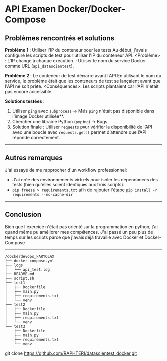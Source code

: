 # API Examen Docker/Docker-Compose

## Problèmes rencontrés et solutions
**Problème 1** : Utiliser l'IP du conteneur pour les tests
    Au début, j'avais configuré les scripts de test pour utiliser l'IP du conteneur API.
    <Problème> : L'IP change à chaque exécution.
    <Solution> : Utiliser le nom du service Docker comme URL (`api_datascientest`).

**Problème 2** : Le conteneur de test démarre avant l’API
    En utilisant le nom du service, le problème était que les conteneurs de test se lançaient avant que l'API ne soit prête.
    <Conséquences>: Les scripts plantaient car l'API n'était pas encore accessible.

**Solutions testées** :
  1. Utiliser `ping` avec `subprocess` -> Mais `ping` n'était pas disponible dans l'image Docker utilisée**.
  2. Chercher une librairie Python (`pyping`) → Bugs
  3. Solution finale : Utiliser `requests` pour vérifier la disponibilité de l’API avec une boucle avec `requests.get()` permet d’attendre que l’API réponde correctement.

-----
## Autres remarques
J'ai essayé de me rapprocher d'un workflow professionnel:
  - J'ai créé des environnements virtuels pour isoler les dépendances des tests (bien qu'elles soient identiques aux trois scripts).
  - `pip freeze > requirements.txt` afin de rajouter l'étape `pip install -r requirements --no-cache-dir`
  
-----
## Conclusion 
Bien que l'exercice n'était pas orienté sur la programmation en python, j'ai quand même pu améliorer mes compétences. J'ai passé un peu plus de temps sur les scripts parce que j'avais déjà travaillé avec Docker et Docker-Compose

-----
```
/dockerdevops_FARYOLAX
├── docker-compose.yml
├── logs
│   └── api_test.log
├── README.md
├── script.sh
├── test1
│   ├── Dockerfile
│   ├── main.py
│   ├── requirements.txt
│   └── venv
├── test2
│   ├── Dockerfile
│   ├── main.py
│   ├── requirements.txt
│   └── venv
└── test3
    ├── Dockerfile
    ├── main.py
    ├── requirements.txt
    └── venv
```
git clone https://github.com/RAPHTER1/datascientest_docker.git
